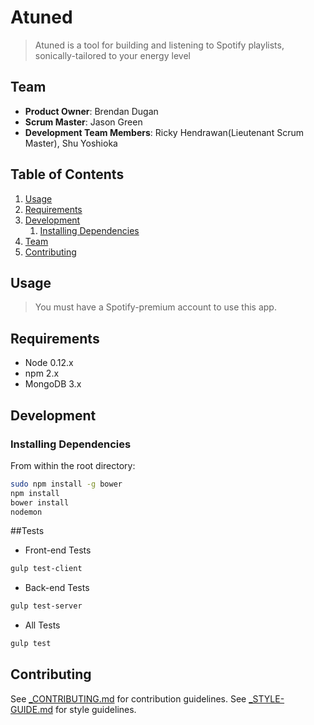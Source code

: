 # Atuned

> Atuned is a tool for building and listening to Spotify playlists, sonically-tailored to your energy level

## Team

  - __Product Owner__: Brendan Dugan
  - __Scrum Master__: Jason Green
  - __Development Team Members__: Ricky Hendrawan(Lieutenant Scrum Master), Shu Yoshioka

## Table of Contents

1. [Usage](#Usage)
1. [Requirements](#requirements)
1. [Development](#development)
    1. [Installing Dependencies](#installing-dependencies)
1. [Team](#team)
1. [Contributing](#contributing)

## Usage

> You must have a Spotify-premium account to use this app.

## Requirements

- Node 0.12.x
- npm 2.x
- MongoDB 3.x

## Development

### Installing Dependencies

From within the root directory:

```sh
sudo npm install -g bower
npm install
bower install
nodemon
```

##Tests
- Front-end Tests
```sh
gulp test-client
```
- Back-end Tests
```sh
gulp test-server
```
- All Tests
```sh
gulp test
```


## Contributing

See [_CONTRIBUTING.md](_CONTRIBUTING.md) for contribution guidelines.
See [_STYLE-GUIDE.md](_STYLE-GUIDE.md) for style guidelines.

